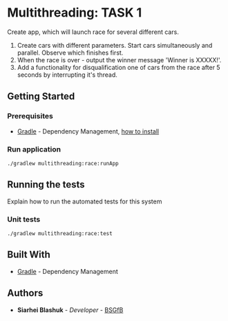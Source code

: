 # Multithreading: TASK 1

Create app, which will launch race for several different cars.
1. Create cars with different parameters. Start cars simultaneously and parallel. Observe which finishes first.
2. When the race is over - output the winner message 'Winner is XXXXX!'.
3. Add a functionality for disqualification one of cars from the race after 5 seconds by interrupting it's thread.

## Getting Started

### Prerequisites

* [Gradle](https://gradle.org/) - Dependency Management, [how to install](https://gradle.org/install/)

### Run application
```
./gradlew multithreading:race:runApp
```


## Running the tests

Explain how to run the automated tests for this system

### Unit tests


```
./gradlew multithreading:race:test
```

## Built With

* [Gradle](https://gradle.org/) - Dependency Management

## Authors

* **Siarhei Blashuk** - *Developer* - [BSGfB](https://github.com/BSGfB)
